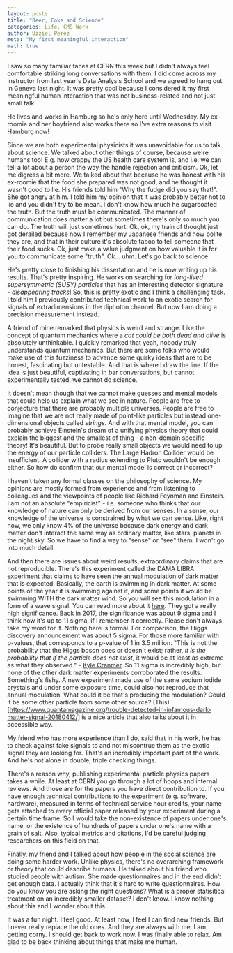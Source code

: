 ```yaml
---
layout: posts
title: "Beer, Coke and Science"
categories: Life, CMS Work
author: Uzziel Perez
meta: "My first meaningful interaction"
math: true
---
```


I saw so many familiar faces at CERN this week but I didn't always feel comfortable striking long conversations with them. I did come across my instructor from last year's Data Analysis School and we agreed to hang out in Geneva last night. It was pretty cool because I considered it my first meaningful human interaction that was not business-related and not just small talk.

He lives and works in Hamburg so he's only here until Wednesday. My ex-roomie and her boyfriend also works there so I've extra reasons to visit Hamburg now!

Since we are both experimental physicists it was unavoidable for us to talk about science. We talked about other things of course, because we're humans too! E.g. how crappy the US health care system is, and i.e. we can tell a lot about a person the way the handle rejection and criticism. Ok, let me digress a bit more. We talked about that because he was honest with his ex-roomie that the food she prepared was not good, and he thought it wasn't good to lie. His friends told him "Why the fudge did you say that!". She got angry at him. I told him my opinion that it was probably better not to lie and you didn't try to be mean. I don't know how much he sugarcoated the truth. But the truth must be communicated. The manner of communication does matter a lot but sometimes there's only so much you can do. The truth will just sometimes hurt. Ok, ok, my train of thought just got derailed because now I remember my Japanese friends and how polite they are, and that in their culture it's absolute taboo to tell someone that their food sucks. Ok, just make a value judgment on how valuable it is for you to communicate some "truth". Ok... uhm. Let's go back to science.

He's pretty close to finishing his dissertation and he is now writing up his results. That's pretty inspiring. He works on searching for *long-lived supersymmetric (SUSY) particles* that has an interesting detector signature - *disappearing tracks*! So, this is pretty exotic and I think a challenging task. I told him I previously contributed technical work to an exotic search for signals of extradimensions in the diphoton channel. But now I am doing a precision measurement instead.

A friend of mine remarked that physics is weird and strange. Like the concept of quantum mechanics where a *cat could be both dead and alive* is absolutely unthinkable. I quickly remarked that yeah, nobody truly understands quantum mechanics. But there are some folks who would make use of this fuzziness to advance some quirky ideas that are to be honest, fascinating but untestable. And that is where I draw the line. If the idea is just beautiful, captivating in bar conversations, but cannot experimentally tested, we cannot do science.

It doesn't mean though that we cannot make guesses and mental models that could help us explain what we see in nature. People are free to conjecture that there are probably multiple universes. People are free to imagine that we are not really made of point-like particles but instead one-dimensional objects called *strings*. And with that mental model, you can probably achieve Einstein's dream of a unifying physics theory that could explain the biggest and the smallest of thing - a non-domain specific theory! It's beautiful. But to probe really small objects we would need to up the energy of our particle colliders. The Large Hadron Collider would be insufficient. A collider with a radius extending to Pluto wouldn't be enough either. So how do confirm that our mental model is correct or incorrect?

I haven't taken any formal classes on the philosophy of science. My opinions are mostly formed from experience and from listening to colleagues and the viewpoints of people like Richard Feynman and Einstein. I am not an absolute "empiricist" - i.e. someone who thinks that our knowledge of nature can only be derived from our senses. In a sense, our knowledge of the universe is constrained by what we can sense. Like, right now, we only know 4\% of the universe because dark energy and dark matter don't interact the same way as ordinary matter, like stars, planets in the night sky. So we have to find a way to "sense" or "see" them. I won't go into much detail.

And then there are issues about weird results, extraordinary claims that are not reproducible. There's this experiment called the DAMA LIBRA experiment that claims to have seen the annual modulation of dark matter that is expected. Basically, the earth is swimming in dark matter. At some points of the year it is swimming against it, and some points it would be swimming WITH the dark matter wind. So you will see this modulation in a form of a wave signal. You can read more about it [here](https://www.nature.com/articles/d41586-018-03991-y). They got a really high significance. Back in 2017, the significance was about 9 sigma and I think now it's up to 11 sigma, if I remember it correctly. Please don't always take my word for it. Nothing here is formal. For comparison, the Higgs discovery announcement was about 5 sigma. For those more familiar with p-values, that corresponds to a p-value of 1 in 3.5 million. "This is not the probability that the Higgs boson does or doesn't exist; rather, *it is the probability that if the particle does not exist*, it would be at least as extreme as what they observed." - [Kyle Cranmer](https://blogs.scientificamerican.com/observations/five-sigmawhats-that/). So 11 sigma is incredibly high, but none of the other dark matter experiments corroborated the results. Something's fishy. A new experiment made use of the same sodium iodide crystals and under some exposure time, could also not reproduce that annual modulation. What could it be that's producing the modulation? Could it be some other particle from some other source? (This)[https://www.quantamagazine.org/trouble-detected-in-infamous-dark-matter-signal-20180412/] is a nice article that also talks about it in accessible way.

My friend who has more experience than I do, said that in his work, he has to check against fake signals to and not miscontrue them as the exotic signal they are looking for. That's an incredibly important part of the work. And he's not alone in double, triple checking things.

There's a reason why, publishing experimental particle physics papers takes a while. At least at CERN you go through a lot of hoops and internal reviews. And those are for the papers you have direct contribution to. If you have enough technical contributions to the experiment (e.g. software, hardware), measured in terms of technical service hour credits, your name gets attached to every official paper released by your experiment during a certain time frame. So I would take the non-existence of papers under one's name, or the existence of hundreds of papers under one's name with a grain of salt. Also, typical metrics and citations, I'd be careful judging researchers on this field on that.

Finally, my friend and I talked about how people in the social science are doing some harder work. Unlike physics, there's no overarching framework or theory that could describe humans. He talked about his friend who studied people with autism. She made questionnaires and in the end didn't get enough data. I actually think that it's hard to write questionnaires. How do you know you are asking the right questions? What is a proper statisitical treatment on an incredibly smaller dataset? I don't know. I know nothing about this and I wonder about this.

It was a fun night. I feel good. At least now, I feel I can find new friends. But I never really replace the old ones. And they are always with me. I am getting corny. I should get back to work now. I was finally able to relax. Am glad to be back thinking about things that make me human. 
